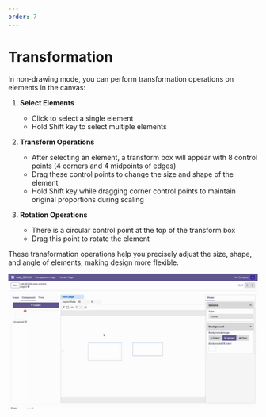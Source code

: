 ```yaml
---
order: 7
---
```

# Transformation

In non-drawing mode, you can perform transformation operations on elements in the canvas:

1. **Select Elements**
   - Click to select a single element
   - Hold Shift key to select multiple elements
   
2. **Transform Operations**
   - After selecting an element, a transform box will appear with 8 control points (4 corners and 4 midpoints of edges)
   - Drag these control points to change the size and shape of the element
   - Hold Shift key while dragging corner control points to maintain original proportions during scaling
   
3. **Rotation Operations**
   - There is a circular control point at the top of the transform box
   - Drag this point to rotate the element

These transformation operations help you precisely adjust the size, shape, and angle of elements, making design more flexible.

![transformation example](./transform.gif) 